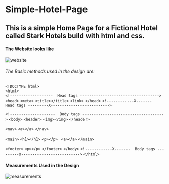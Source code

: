 # Simple-Hotel-Page
## This is a simple Home Page for a Fictional Hotel called Stark Hotels build with html and css.

#### The Website looks like
![website](https://user-images.githubusercontent.com/79846829/127953241-29686794-d9d3-4f6f-899c-30e4a6c4704d.png)

###### The Basic methods used in the design are:
`<!DOCTYPE html>`\
`<html>`\
`<!-------------------  Head tags ----------------------------------->`\
`<head>`
  `<meta>`
  `<title></title>`
  `<link>`
`</head>`
`<!------------X-------  Head tags ---------X-------------------------->`

`<!--------------------  Body tags ------------------------------------>`
`<body>`
  `<header>`
    `<img></img>`
  `</header>`
  
  `<nav>`
    `<a></a>`
  `</nav>`
  
  `<main>`
    `<h1></h1>`
    `<p></p>`
   ` <a></a>`
  `</main>`
  
  `<footer>`
    `<p></p>`
  `</footer>`
`</body>`
`<!------------X-------  Body tags ---------X-------------------------->`
`</html>`

#### Measurements Used in the Design
![measurements](https://user-images.githubusercontent.com/79846829/127953834-92633952-e8c2-4e3b-b1c7-89c145b7fac6.jpg)

